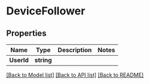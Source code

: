 # DeviceFollower

## Properties

Name | Type | Description | Notes
------------ | ------------- | ------------- | -------------
**UserId** | **string** |  | 

[[Back to Model list]](../README.md#documentation-for-models) [[Back to API list]](../README.md#documentation-for-api-endpoints) [[Back to README]](../README.md)


